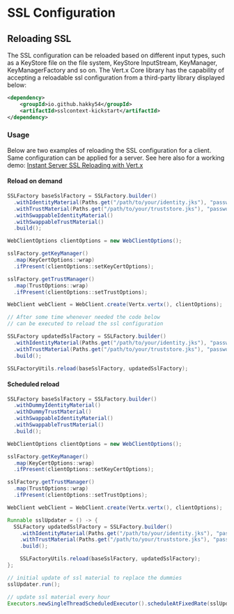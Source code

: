 # SSL Configuration
## Reloading SSL
The SSL configuration can be reloaded based on different input types, such as a KeyStore file on the file system, KeyStore InputStream, KeyManager, KeyManagerFactory and so on.
The Vert.x Core library has the capability of accepting a reloadable ssl configuration from a third-party library displayed below:
```xml
<dependency>
    <groupId>io.github.hakky54</groupId>
    <artifactId>sslcontext-kickstart</artifactId>
</dependency>
```
### Usage
Below are two examples of reloading the SSL configuration for a client. Same configuration can be applied for a server.
See here also for a working demo: [Instant Server SSL Reloading with Vert.x](https://github.com/Hakky54/java-tutorials/tree/main/instant-server-ssl-reloading-with-vertx/vertx-server)
#### Reload on demand
```java
SSLFactory baseSslFactory = SSLFactory.builder()
  .withIdentityMaterial(Paths.get("/path/to/your/identity.jks"), "password".toCharArray())
  .withTrustMaterial(Paths.get("/path/to/your/truststore.jks"), "password".toCharArray())
  .withSwappableIdentityMaterial()
  .withSwappableTrustMaterial()
  .build();

WebClientOptions clientOptions = new WebClientOptions();

sslFactory.getKeyManager()
  .map(KeyCertOptions::wrap)
  .ifPresent(clientOptions::setKeyCertOptions);

sslFactory.getTrustManager()
  .map(TrustOptions::wrap)
  .ifPresent(clientOptions::setTrustOptions);

WebClient webClient = WebClient.create(Vertx.vertx(), clientOptions);

// After some time whenever needed the code below
// can be executed to reload the ssl configuration

SSLFactory updatedSslFactory = SSLFactory.builder()
  .withIdentityMaterial(Paths.get("/path/to/your/identity.jks"), "password".toCharArray())
  .withTrustMaterial(Paths.get("/path/to/your/truststore.jks"), "password".toCharArray())
  .build();

SSLFactoryUtils.reload(baseSslFactory, updatedSslFactory);
```
#### Scheduled reload
```java
SSLFactory baseSslFactory = SSLFactory.builder()
  .withDummyIdentityMaterial()
  .withDummyTrustMaterial()
  .withSwappableIdentityMaterial()
  .withSwappableTrustMaterial()
  .build();

WebClientOptions clientOptions = new WebClientOptions();

sslFactory.getKeyManager()
  .map(KeyCertOptions::wrap)
  .ifPresent(clientOptions::setKeyCertOptions);

sslFactory.getTrustManager()
  .map(TrustOptions::wrap)
  .ifPresent(clientOptions::setTrustOptions);

WebClient webClient = WebClient.create(Vertx.vertx(), clientOptions);

Runnable sslUpdater = () -> {
  SSLFactory updatedSslFactory = SSLFactory.builder()
    .withIdentityMaterial(Paths.get("/path/to/your/identity.jks"), "password".toCharArray())
    .withTrustMaterial(Paths.get("/path/to/your/truststore.jks"), "password".toCharArray())
    .build();

    SSLFactoryUtils.reload(baseSslFactory, updatedSslFactory);
};

// initial update of ssl material to replace the dummies
sslUpdater.run();

// update ssl material every hour
Executors.newSingleThreadScheduledExecutor().scheduleAtFixedRate(sslUpdater, 1, 1, TimeUnit.HOURS);
```
